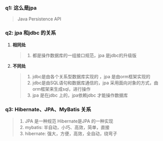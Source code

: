### q1: 这么是jpa

> Java Persistence API

### q2: jpa 和jdbc 的关系

1. **相同处**

    > 1. 都是操作数据库的一组接口规范，jpa 是jdbc的升级版

2. **不同处**

    > 1. jdbc是由各个关系型数据库实现的 ，jpa 是由orm框架实现的
    > 2. jdbc是由SQL语句和数据库通信的，jpa 采用面向对象的方式，由orm框架来生成sql，进行操作
    > 3.  jpa 是在jdbc 上的，jpa依赖jdbc 才能操作数据库

###  q3: Hibernate、JPA、MyBatis 关系

> 1. JPA 是一种规范 Hibernate是JPA 的一种实现
> 2. mybatis: 半自动，小巧、高效，简单，直接
> 3. hibernate: 强大，方便，高效，全自动，绕弯子


